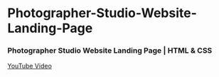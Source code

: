 # Photographer-Studio-Website-Landing-Page

### Photographer Studio Website Landing Page | HTML & CSS
[YouTube Video](https://youtu.be/gc-F-ZBUr5c)
